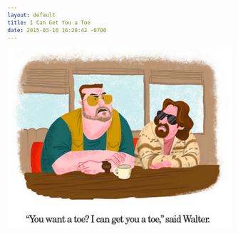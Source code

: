 ```yaml
---
layout: default
title: I Can Get You a Toe
date: 2015-03-16 16:20:42 -0700
---
```


![toe.jpg](https://github.com/33b5e5/33b5e5.github.io/raw/master/_images/toe.jpg)
